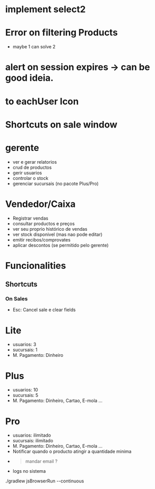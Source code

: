 
# implement select2
# Error on filtering Products
- maybe 1 can solve 2

# alert on session expires -> can be good ideia.
# to eachUser Icon
# Shortcuts on sale window

# gerente
- ver e gerar relatorios
- crud de productos
- gerir usuarios
- controlar o stock 
- gerenciar sucursais (no pacote Plus/Pro)

# Vendedor/Caixa
- Registrar vendas
- consultar productos e preços
- ver seu proprio histórico de vendas
- ver stock disponivel (mas nao pode editar)
- emitir recibos/comprovates
- aplicar descontos (se permitido pelo gerente)


# Funcionalities
## Shortcuts
### On Sales
- Esc: Cancel sale e clear fields

# Lite
- usuarios: 3
- sucursais: 1
- M. Pagamento: Dinheiro


# Plus
- usuarios: 10 
- sucursais: 5
- M. Pagamento: Dinheiro, Cartao, E-mola ...


# Pro
- usuarios: ilimitado
- sucursais: ilimitado
- M. Pagamento: Dinheiro, Cartao, E-mola ...
- Notificar quando o producto atingir a quantidade minima
- > mandar email ?
- logs no sistema





./gradlew jsBrowserRun --continuous